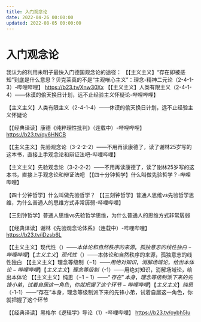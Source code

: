 ```yaml
---
title: 入门观念论
date: 2022-04-26 00:00:00
updated: 2022-08-05 00:00:00
---
```


# 入门观念论

我认为的利用未明子最快入门德国观念论的途径：
【【主义主义】“存在即被感知”到底是什么意思？贝克莱真的不是“主观唯心主义”：理念-精神二元论（2-4-1-3）-哔哩哔哩】 https://b23.tv/Xnw30Xx
【【主义主义】人类有限主义（2-4-1-4）——休谟的偷天换日计划，远不止经验主义怀疑论-哔哩哔哩】

【主义主义】人类有限主义（2-4-1-4）——休谟的偷天换日计划，远不止经验主义怀疑论

【【经典译读】康德《纯粹理性批判》（连载中）-哔哩哔哩】 https://b23.tv/qv6HNCB

【【主义主义】先验观念论（3-2-2-2）——不用再读康德了，读了谢林25岁写的这本书，直接上手观念论和辩证法吧-哔哩哔哩】

【主义主义】先验观念论（3-2-2-2）——不用再读康德了，读了谢林25岁写的这本书，直接上手观念论和辩证法吧
【【四十分钟哲学】什么叫做先验哲学？-哔哩哔哩】

【四十分钟哲学】什么叫做先验哲学？
【【三刻钟哲学】普通人思维vs先验哲学思维，为什么普通人的思维方式非常孱弱-哔哩哔哩】

【三刻钟哲学】普通人思维vs先验哲学思维，为什么普通人的思维方式非常孱弱

【【经典译读】谢林《先验观念论体系》（连载中）-哔哩哔哩】 https://b23.tv/iDzsb6L

【【主义主义】现代性（$）——本体论和自然秩序的来源，孤独意志的线性独白-哔哩哔哩】 【主义主义】现代性（$）——本体论和自然秩序的来源，孤独意志的线性独白
【【主义主义】理念等级制（$-1）——用绝对知识，消解场域论，给出本体论-哔哩哔哩】 【主义主义】理念等级制（$-1）——用绝对知识，消解场域论，给出本体论
【【主义主义】纯思（$-1-1）——“存在”本身，理念等级制派下来的先锋小弟，试着自居这一角色，你就把握了这个环节-哔哩哔哩】 【主义主义】纯思（$-1-1）——“存在”本身，理念等级制派下来的先锋小弟，试着自居这一角色，你就把握了这个环节

【【经典译读】黑格尔《逻辑学》导论（1）-哔哩哔哩】 https://b23.tv/oybh5Iu
